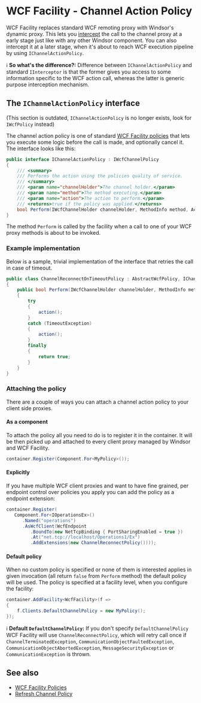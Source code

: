 # WCF Facility - Channel Action Policy

WCF Facility replaces standard WCF remoting proxy with Windsor's dynamic proxy. This lets you [intercept](interceptors.md) the call to the channel proxy at a early stage just like with any other Windsor component. You can also intercept it at a later stage, when it's about to reach WCF execution pipeline by using `IChannelActionPolicy`.

:information_source: **So what's the difference?:** Difference between `IChannelActionPolicy` and standard `IInterceptor` is that the former gives you access to some information specific to the WCF action call, whereas the latter is generic purpose interception mechanism.

## The `IChannelActionPolicy` interface

(This section is outdated, `IChannelActionPolicy` is no longer exists, look for `IWcfPolicy` instead)

The channel action policy is one of standard [WCF Facility policies](wcf-facility-policies.md) that lets you execute some logic before the call is made, and optionally cancel it. The interface looks like this:

```csharp
public interface IChannelActionPolicy : IWcfChannelPolicy
{
    /// <summary>
    /// Performs the action using the policies quality of service.
    /// </summary>
    /// <param name="channelHolder">The channel holder.</param>
    /// <param name="method">The method executing.</param>
    /// <param name="action">The action to perform.</param>
    /// <returns>true if the policy was applied.</returns>
    bool Perform(IWcfChannelHolder channelHolder, MethodInfo method, Action action);
}
```

The method `Perform` is called by the facility when a call to one of your WCF proxy methods is about to be invoked.

### Example implementation

Below is a sample, trivial implementation of the interface that retries the call in case of timeout.

```csharp
public class ChannelReconnectOnTimeoutPolicy : AbstractWcfPolicy, IChannelActionPolicy
{
    public bool Perform(IWcfChannelHolder channelHolder, MethodInfo method, Action action)
    {
        try
        {
            action();
        }
        catch (TimeoutException)
        {
            action();
        }
        finally
        {
            return true;
        }
    }
}
```

### Attaching the policy

There are a couple of ways you can attach a channel action policy to your client side proxies.

#### As a component

To attach the policy all you need to do is to register it in the container. It will be then picked up and attached to every client proxy managed by Windsor and WCF Facility.

```csharp
container.Register(Component.For<MyPolicy>());
```

#### Explicitly

If you have multiple WCF client proxies and want to have fine grained, per endpoint control over policies you apply you can add the policy as a endpoint extension:

```csharp
container.Register(
   Component.For<IOperationsEx>()
      .Named("operations")
      .AsWcfClient(WcfEndpoint
         .BoundTo(new NetTcpBinding { PortSharingEnabled = true })
         .At("net.tcp://localhost/Operations1/Ex")
         .AddExtensions(new ChannelReconnectPolicy())));
```

#### Default policy

When no custom policy is specified or none of them is interested applies in given invocation (all return `false` from `Perform` method) the default policy will be used. The policy is specified at a facility level, when you configure the facility:

```csharp
container.AddFacility<WcfFacility>(f =>
{
    f.Clients.DefaultChannelPolicy = new MyPolicy();
});
```

:information_source: **Default `DefaultChannelPolicy`:** If you don't specify `DefaultChannelPolicy` WCF Facility will use `ChannelReconnectPolicy`, which will retry call once if `ChannelTerminatedException`, `CommunicationObjectFaultedException`, `CommunicationObjectAbortedException`, `MessageSecurityException` or `CommunicationException` is thrown.

## See also

* [WCF Facility Policies](wcf-facility-policies.md)
* [Refresh Channel Policy](wcf-facility-refesh-channel-policy.md)